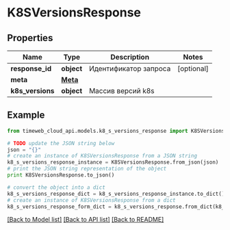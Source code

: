 # K8SVersionsResponse


## Properties
Name | Type | Description | Notes
------------ | ------------- | ------------- | -------------
**response_id** | **object** | Идентификатор запроса | [optional] 
**meta** | [**Meta**](Meta.md) |  | 
**k8s_versions** | **object** | Массив версий k8s | 

## Example

```python
from timeweb_cloud_api.models.k8_s_versions_response import K8SVersionsResponse

# TODO update the JSON string below
json = "{}"
# create an instance of K8SVersionsResponse from a JSON string
k8_s_versions_response_instance = K8SVersionsResponse.from_json(json)
# print the JSON string representation of the object
print K8SVersionsResponse.to_json()

# convert the object into a dict
k8_s_versions_response_dict = k8_s_versions_response_instance.to_dict()
# create an instance of K8SVersionsResponse from a dict
k8_s_versions_response_form_dict = k8_s_versions_response.from_dict(k8_s_versions_response_dict)
```
[[Back to Model list]](../README.md#documentation-for-models) [[Back to API list]](../README.md#documentation-for-api-endpoints) [[Back to README]](../README.md)


